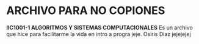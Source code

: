 # ARCHIVO PARA NO COPIONES
**IIC1001-1 ALGORITMOS Y  SISTEMAS COMPUTACIONALES**
Es un archivo que hice para facilitarme la vida en intro a progra jeje.
Osiris Diaz
jejejejej